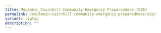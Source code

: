 ```yaml
---
title: Moulmein Cairnhill Community Emergency Preparedness (C2E)
permalink: /moulmein-cairnhill-community-emergency-preparedness-c2e/
variant: tiptap
description: ""
---
```

